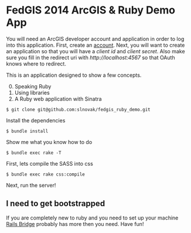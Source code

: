 # FedGIS 2014 ArcGIS & Ruby Demo App

You will need an ArcGIS developer account and application in order to log into this application. First, create an [account](https://developers.arcgis.com). Next, you will want to create an application so that you will have a *client id* and *client secret*. Also make sure you fill in the redirect uri with *http://localhost:4567* so that OAuth knows where to redirect.


This is an application designed to show a few concepts.

0. Speaking Ruby
0. Using libraries
0. A Ruby web application with Sinatra

```
$ git clone git@github.com:slnovak/fedgis_ruby_demo.git
```

Install the dependencies

`$ bundle install`

Show me what you know how to do

`$ bundle exec rake -T`

First, lets compile the SASS into css

`$ bundle exec rake css:compile`

Next, run the server!

## I need to get bootstrapped

If you are completely new to ruby and you need to set up your machine [Rails Bridge](http://docs.railsbridge.org/installfest/) probably has more then you need. Have fun!
